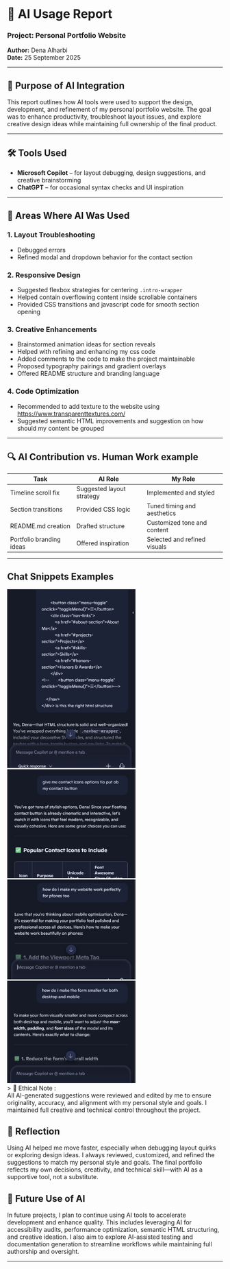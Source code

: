 # 🧠 AI Usage Report

### Project: Personal Portfolio Website

**Author:** Dena Alharbi  
**Date:** 25 September 2025

---

## 🎯 Purpose of AI Integration

This report outlines how AI tools were used to support the design, development, and refinement of my personal portfolio
website. The goal was to enhance productivity, troubleshoot layout issues, and explore creative design ideas while
maintaining full ownership of the final product.

---

## 🛠️ Tools Used

- **Microsoft Copilot** – for layout debugging, design suggestions, and creative brainstorming
- **ChatGPT** – for occasional syntax checks and UI inspiration

---

## 📌 Areas Where AI Was Used

### 1. Layout Troubleshooting

- Debugged errors 
- Refined modal and dropdown behavior for the contact section

### 2. Responsive Design

- Suggested flexbox strategies for centering `.intro-wrapper`
- Helped contain overflowing content inside scrollable containers
- Provided CSS transitions and javascript code for smooth section opening

### 3. Creative Enhancements

- Brainstormed animation ideas for section reveals
- Helped with refining and enhancing my css code 
- Added comments to the code to make the project maintainable
- Proposed typography pairings and gradient overlays
- Offered README structure and branding language

### 4. Code Optimization

- Recommended to add texture to the website using https://www.transparenttextures.com/
- Suggested semantic HTML improvements and suggestion on how should my content be grouped

---

## 🔍 AI Contribution vs. Human Work example

| Task                     | AI Role                   | My Role                      |
|--------------------------|---------------------------|------------------------------|
| Timeline scroll fix      | Suggested layout strategy | Implemented and styled       |
| Section transitions      | Provided CSS logic        | Tuned timing and aesthetics  |
| README.md creation       | Drafted structure         | Customized tone and content  |
| Portfolio branding ideas | Offered inspiration       | Selected and refined visuals |

---
## Chat Snippets Examples
<img src="./Docs-images/snip4.png" alt="Form Design" width="300" />
<img src="./Docs-images/snip3.png" alt="Form Design" width="300" />
<img src="./Docs-images/snip2.png" alt="Form Design" width="300" />
<img src="./Docs-images/snip1.png" alt="Form Design" width="300" /><br>
>  🧾 Ethical Note :<br> All AI-generated suggestions were reviewed and edited by me to ensure originality, accuracy, and alignment with my personal style and goals. I maintained full creative and technical control throughout the project.

## 🧠 Reflection

Using AI helped me move faster, especially when debugging layout quirks or exploring design ideas. I always reviewed,
customized, and refined the suggestions to match my personal style and goals. The final portfolio reflects my own
decisions, creativity, and technical skill—with AI as a supportive tool, not a substitute.

## 🚀 Future Use of AI

In future projects, I plan to continue using AI tools to accelerate development and enhance quality. This includes leveraging AI for accessibility audits, performance optimization, semantic HTML structuring, and creative ideation. I also aim to explore AI-assisted testing and documentation generation to streamline workflows while maintaining full authorship and oversight.

---
